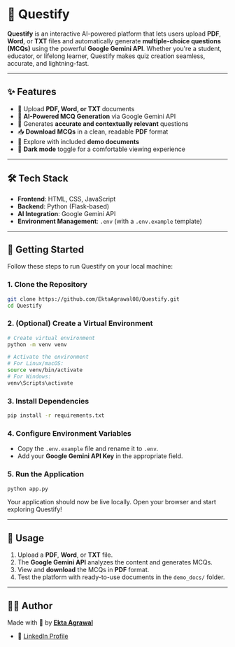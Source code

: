 # 🚀 Questify

**Questify** is an interactive AI-powered platform that lets users upload **PDF**, **Word**, or **TXT** files and automatically generate **multiple-choice questions (MCQs)** using the powerful **Google Gemini API**. Whether you're a student, educator, or lifelong learner, Questify makes quiz creation seamless, accurate, and lightning-fast.

---

## ✨ Features

- 📄 Upload **PDF, Word, or TXT** documents  
- 🤖 **AI-Powered MCQ Generation** via Google Gemini API  
- 🎯 Generates **accurate and contextually relevant** questions  
- 📥 **Download MCQs** in a clean, readable **PDF** format  
- 🧪 Explore with included **demo documents**  
- 🌙 **Dark mode** toggle for a comfortable viewing experience  

---

## 🛠 Tech Stack

- **Frontend**: HTML, CSS, JavaScript  
- **Backend**: Python (Flask-based)  
- **AI Integration**: Google Gemini API  
- **Environment Management**: `.env` (with a `.env.example` template)  

---

## 🚀 Getting Started

Follow these steps to run Questify on your local machine:

### 1. Clone the Repository

```bash
git clone https://github.com/EktaAgrawal08/Questify.git
cd Questify
```

### 2. (Optional) Create a Virtual Environment

```bash
# Create virtual environment
python -m venv venv

# Activate the environment
# For Linux/macOS:
source venv/bin/activate
# For Windows:
venv\Scripts\activate
```

### 3. Install Dependencies

```bash
pip install -r requirements.txt
```

### 4. Configure Environment Variables

- Copy the `.env.example` file and rename it to `.env`.
- Add your **Google Gemini API Key** in the appropriate field.

### 5. Run the Application

```bash
python app.py
```

Your application should now be live locally. Open your browser and start exploring Questify!

---

## 📂 Usage

1. Upload a **PDF**, **Word**, or **TXT** file.  
2. The **Google Gemini API** analyzes the content and generates MCQs.  
3. View and **download** the MCQs in **PDF** format.  
4. Test the platform with ready-to-use documents in the `demo_docs/` folder.  

---

## 👩‍💻 Author

Made with 💙 by [**Ekta Agrawal**](https://github.com/EktaAgrawal08)

- 🔗 [LinkedIn Profile](https://www.linkedin.com/in/ekta-agrawal-364b3a246/)

